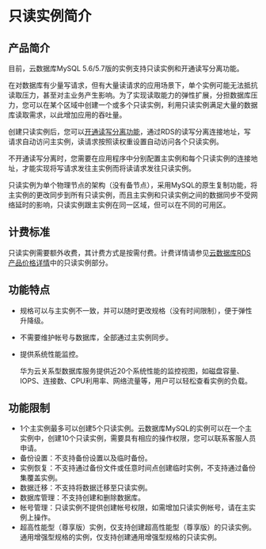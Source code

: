 # 只读实例简介<a name="rds_11_0012"></a>

## 产品简介<a name="section4110332420355"></a>

目前，云数据库MySQL 5.6/5.7版的实例支持只读实例和开通读写分离功能。

在对数据库有少量写请求，但有大量读请求的应用场景下，单个实例可能无法抵抗读取压力，甚至对主业务产生影响。为了实现读取能力的弹性扩展，分担数据库压力，您可以在某个区域中创建一个或多个只读实例，利用只读实例满足大量的数据库读取需求，以此增加应用的吞吐量。

创建只读实例后，您可以[开通读写分离功能](开通读写分离.md)，通过RDS的读写分离连接地址，写请求自动访问主实例，读请求按照读权重设置自动访问各个只读实例。

不开通读写分离时，您需要在应用程序中分别配置主实例和每个只读实例的连接地址，才能实现将写请求发往主实例而将读请求发往只读实例。

只读实例为单个物理节点的架构（没有备节点），采用MySQL的原生复制功能，将主实例的更改同步到所有只读实例，而且主实例和只读实例之间的数据同步不受网络延时的影响，只读实例跟主实例在同一区域，但可以在不同的可用区。

## 计费标准<a name="section1890378320543"></a>

只读实例需要额外收费，其计费方式是按需付费。计费详情请参见[云数据库RDS产品价格详情](https://portal.huaweicloud.com/pricing#rds)中的只读实例部分。

## 功能特点<a name="section439150632066"></a>

-   规格可以与主实例不一致，并可以随时更改规格（没有时间限制），便于弹性升降级。
-   不需要维护帐号与数据库，全部通过主实例同步。
-   提供系统性能监控。

    华为云关系型数据库服务提供近20个系统性能的监控视图，如磁盘容量、IOPS、连接数、CPU利用率、网络流量等，用户可以轻松查看实例的负载。


## 功能限制<a name="section20475080201355"></a>

-   1个主实例最多可以创建5个只读实例。云数据库MySQL的实例可以在一个主实例中，创建10个只读实例，需要具有相应的操作权限，您可以联系客服人员申请。
-   备份设置：不支持备份设置以及临时备份。
-   实例恢复：不支持通过备份文件或任意时间点创建临时实例，不支持通过备份集覆盖实例。
-   数据迁移：不支持将数据迁移至只读实例。
-   数据库管理：不支持创建和删除数据库。
-   帐号管理：只读实例不提供创建帐号权限，如需增加只读实例帐号，请在主实例上操作。
-   超高性能型（尊享版）实例，仅支持创建超高性能型（尊享版）的只读实例。通用增强型规格的实例，仅支持创建通用增强型规格的只读实例。

